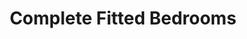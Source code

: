 ---
title: "Complete Fitted Bedrooms"
url: /berkhamsted/complete-fitted-bedrooms-high-street/
shop: furniture
---